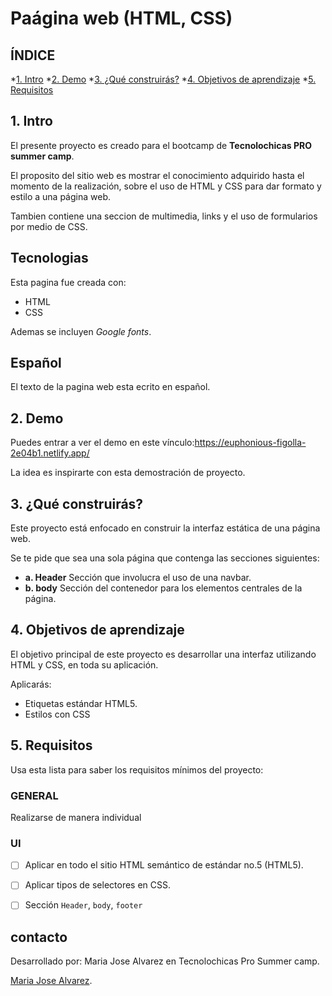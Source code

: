 
# Paágina web (HTML, CSS)

## ÍNDICE

*[1. Intro](https://github.com/maria-lvarez/clon-de-google/edit/main/README.md#1-intro)
*[2. Demo](https://github.com/maria-lvarez/clon-de-google/tree/main#2-demo)
*[3. ¿Qué construirás?](https://github.com/maria-lvarez/clon-de-google/tree/main#3-qu%C3%A9-construir%C3%A1s)
*[4. Objetivos de aprendizaje](https://github.com/maria-lvarez/clon-de-google/tree/main#4-objetivos-de-aprendizaje)
*[5. Requisitos](https://github.com/maria-lvarez/clon-de-google/tree/main#5-requisitos)


## 1. Intro

El presente proyecto es creado para el bootcamp de **Tecnolochicas PRO summer camp**.

El proposito del sitio web es mostrar el conocimiento adquirido hasta el momento de la realización, sobre el uso de HTML y CSS para dar formato y estilo a una página web.

Tambien contiene una seccion de multimedia, links y el uso de formularios por medio de CSS.


## Tecnologias

Esta pagina fue creada con:

* HTML
* CSS

Ademas se incluyen *Google fonts*.

## Español
El texto de la pagina web esta ecrito en español.

## 2. Demo
Puedes entrar a ver el demo en este vínculo:https://euphonious-figolla-2e04b1.netlify.app/

La idea es inspirarte con esta demostración de proyecto. 


## 3. ¿Qué construirás?

Este proyecto está enfocado en construir la interfaz estática de una página web.

Se te pide que sea una sola página que contenga las secciones siguientes:
  - **a. Header**
    Sección que involucra el uso de una navbar.
  - **b. body**
    Sección del contenedor para los elementos centrales de la página. 



## 4. Objetivos de aprendizaje

El objetivo principal de este proyecto es desarrollar una interfaz utilizando HTML y CSS, en toda su aplicación.

Aplicarás:

- Etiquetas estándar HTML5.
- Estilos con CSS


## 5. Requisitos

Usa esta lista para saber los requisitos mínimos del proyecto:

### GENERAL

Realizarse de manera individual

### UI
- [ ] Aplicar en todo el sitio HTML semántico de estándar no.5 (HTML5).
- [ ] Aplicar tipos de selectores en CSS.
- [ ] Sección `Header`, `body`, `footer`


## contacto

Desarrollado por: Maria Jose Alvarez en Tecnolochicas Pro Summer camp.

[Maria Jose Alvarez](https://www.linkedin.com/in/maria-jose-alvarez-t/).
